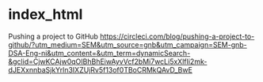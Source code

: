 # index_html

Pushing a project to GitHub
https://circleci.com/blog/pushing-a-project-to-github/?utm_medium=SEM&utm_source=gnb&utm_campaign=SEM-gnb-DSA-Eng-ni&utm_content=&utm_term=dynamicSearch-&gclid=CjwKCAjw0qOIBhBhEiwAyvVcf2bMi7wcLi5xXlfIi2mk-dJEXxnnbaSjkYrln3IXZUjRv5f13of0TBoCRMkQAvD_BwE
